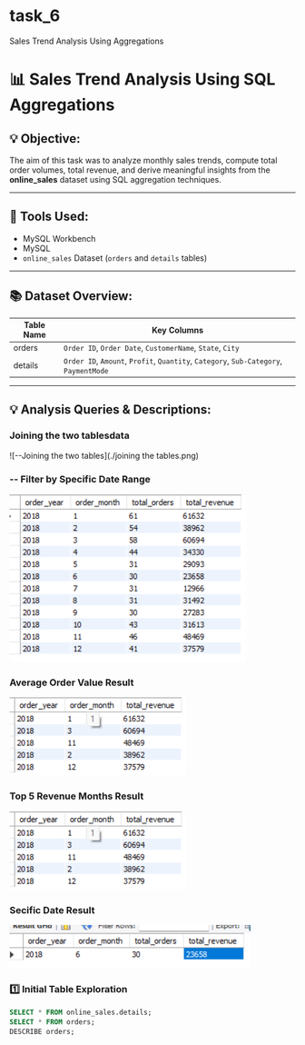 # task_6
Sales Trend Analysis Using Aggregations

# 📊 Sales Trend Analysis Using SQL Aggregations

## 💡 Objective:
The aim of this task was to analyze monthly sales trends, compute total order volumes, total revenue, and derive meaningful insights from the **online_sales** dataset using SQL aggregation techniques.

---

## 🧰 Tools Used:
- MySQL Workbench
- MySQL  
- `online_sales` Dataset (`orders` and `details` tables)

---

## 📚 Dataset Overview:

| Table Name | Key Columns                                                      |
|------------|------------------------------------------------------------------|
| orders     | `Order ID`, `Order Date`, `CustomerName`, `State`, `City`        |
| details    | `Order ID`, `Amount`, `Profit`, `Quantity`, `Category`, `Sub-Category`, `PaymentMode` |

---

## 💡 Analysis Queries & Descriptions:
### Joining the two tablesdata
![--Joining the two tables](./joining the tables.png)

### -- Filter by Specific Date Range
![-- Filter by Specific Date Range](./secific_date_range.png)



### Average Order Value Result
![Average Order Value](top5_revenue.png)

### Top 5 Revenue Months Result
![Top 5 Revenue Months](top5_revenue.png)

### Secific Date Result
![Specific Date Result](./secific_date.png)


### 1️⃣ **Initial Table Exploration**
```sql
SELECT * FROM online_sales.details;
SELECT * FROM orders;
DESCRIBE orders;


